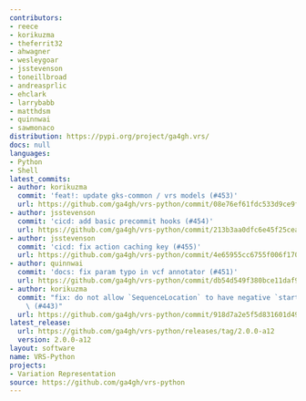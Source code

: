 ```yaml
---
contributors:
- reece
- korikuzma
- theferrit32
- ahwagner
- wesleygoar
- jsstevenson
- toneillbroad
- andreasprlic
- ehclark
- larrybabb
- matthdsm
- quinnwai
- sawmonaco
distribution: https://pypi.org/project/ga4gh.vrs/
docs: null
languages:
- Python
- Shell
latest_commits:
- author: korikuzma
  commit: 'feat!: update gks-common / vrs models (#453)'
  url: https://github.com/ga4gh/vrs-python/commit/08e76ef61fdc533d9ce9fe31dfdc33507ff23487
- author: jsstevenson
  commit: 'cicd: add basic precommit hooks (#454)'
  url: https://github.com/ga4gh/vrs-python/commit/213b3aa0dfc6e45f25cead332c48a8b719adc523
- author: jsstevenson
  commit: 'cicd: fix action caching key (#455)'
  url: https://github.com/ga4gh/vrs-python/commit/4e65955cc6755f006f1708829f5522950cfe872a
- author: quinnwai
  commit: 'docs: fix param typo in vcf annotator (#451)'
  url: https://github.com/ga4gh/vrs-python/commit/db54d549f380bce11daf949f14ffa2e61b63a30c
- author: korikuzma
  commit: "fix: do not allow `SequenceLocation` to have negative `start`/`end` v\u2026\
    \ (#443)"
  url: https://github.com/ga4gh/vrs-python/commit/918d7a2e5f5d831601d4970e7cd93bf8919215ed
latest_release:
  url: https://github.com/ga4gh/vrs-python/releases/tag/2.0.0-a12
  version: 2.0.0-a12
layout: software
name: VRS-Python
projects:
- Variation Representation
source: https://github.com/ga4gh/vrs-python
---
```


